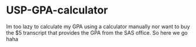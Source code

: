 # USP-GPA-calculator
Im too lazy to calculate my GPA using a calculator manually nor want to buy the $5 transcript that provides the GPA from the SAS office. So here we go haha
